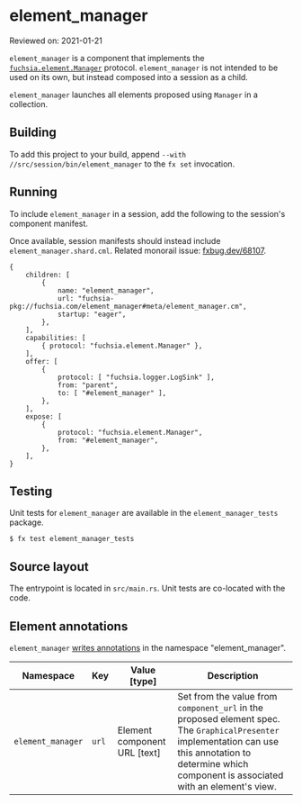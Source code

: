 # element_manager

Reviewed on: 2021-01-21

`element_manager` is a component that implements the
[`fuchsia.element.Manager`](//sdk/fidl/fuchsia.element/element_manager.fidl)
protocol. `element_manager` is not intended to be used on its own, but instead
composed into a session as a child.

`element_manager` launches all elements proposed using `Manager` in
a collection.

## Building

To add this project to your build, append
`--with //src/session/bin/element_manager` to the `fx set` invocation.

## Running

To include `element_manager` in a session, add the following to the session's
component manifest.

Once available, session manifests should instead include
`element_manager.shard.cml`. Related monorail issue:
[fxbug.dev/68107](https://fxbug.dev/68107).

```
{
    children: [
        {
            name: "element_manager",
            url: "fuchsia-pkg://fuchsia.com/element_manager#meta/element_manager.cm",
            startup: "eager",
        },
    ],
    capabilities: [
        { protocol: "fuchsia.element.Manager" },
    ],
    offer: [
        {
            protocol: [ "fuchsia.logger.LogSink" ],
            from: "parent",
            to: [ "#element_manager" ],
        },
    ],
    expose: [
        {
            protocol: "fuchsia.element.Manager",
            from: "#element_manager",
        },
    ],
}
```

## Testing

Unit tests for `element_manager` are available in the `element_manager_tests`
package.

```
$ fx test element_manager_tests
```

## Source layout

The entrypoint is located in `src/main.rs`. Unit tests are co-located with the code.

## Element annotations

`element_manager` [writes annotations] in the namespace "element_manager".

| Namespace         | Key    | Value [type]                 | Description                                                                                                                                                                                              |
|-------------------|--------|------------------------------|----------------------------------------------------------------------------------------------------------------------------------------------------------------------------------------------------------|
| `element_manager` | `url`  | Element component URL [text] | Set from the value from `component_url` in the proposed element spec. The `GraphicalPresenter` implementation can use this annotation to determine which component is associated with an element's view. |

[writes annotations]: https://fuchsia.dev/reference/fidl/fuchsia.element#Annotation
